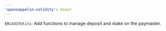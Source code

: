 ```yaml
---
'openzeppelin-solidity': minor
---
```


`ERC4337Utils`: Add functions to manage deposit and stake on the paymaster.
